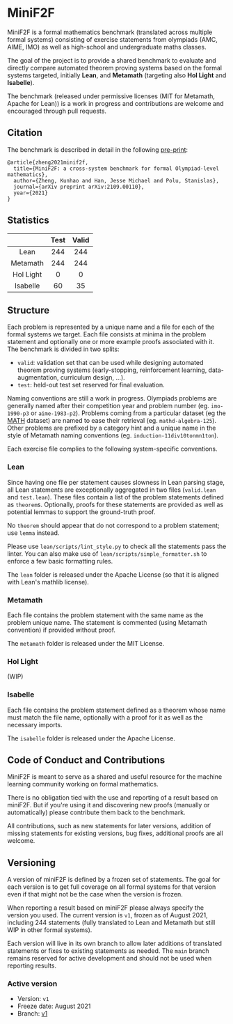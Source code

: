 # MiniF2F

MiniF2F is a formal mathematics benchmark (translated across multiple formal systems) consisting of
exercise statements from olympiads (AMC, AIME, IMO) as well as high-school and undergraduate maths
classes.

The goal of the project is to provide a shared benchmark to evaluate and directly compare automated
theorem proving systems based on the formal systems targeted, initially **Lean**, and **Metamath**
(targeting also **Hol Light** and
**Isabelle**).

The benchmark (released under permissive licenses (MIT for Metamath, Apache for Lean)) is a work in
progress and contributions are welcome and encouraged through pull requests.

## Citation

The benchmark is described in detail in the following [pre-print](https://arxiv.org/abs/2109.00110):
```
@article{zheng2021minif2f,
  title={MiniF2F: a cross-system benchmark for formal Olympiad-level mathematics},
  author={Zheng, Kunhao and Han, Jesse Michael and Polu, Stanislas},
  journal={arXiv preprint arXiv:2109.00110},
  year={2021}
}
```

## Statistics

|           | Test | Valid |
|:---------:|:----:|:-----:|
|   Lean    |  244 |  244  |
| Metamath  |  244 |  244  |
| Hol Light |   0  |    0  |
| Isabelle  |  60  |   35  |

## Structure

Each problem is represented by a unique name and a file for each of the formal systems we target.
Each file consists at minima in the problem statement and optionally one or more example proofs
associated with it. The benchmark is divided in two splits:

- `valid`: validation set that can be used while designing automated theorem proving systems
  (early-stopping, reinforcement learning, data-augmentation, curriculum design, ...).
- `test`: held-out test set reserved for final evaluation.

Naming conventions are still a work in progress. Olympiads problems are generally named after their
competition year and problem number (eg. `imo-1990-p3` or `aime-1983-p2`). Problems coming from a
particular dataset (eg the [MATH](https://arxiv.org/abs/2103.03874) dataset) are named to ease their
retrieval (eg. `mathd-algebra-125`). Other problems are prefixed by a category hint and a unique
name in the style of Metamath naming conventions (eg. `induction-11div10tonmn1ton`).

Each exercise file complies to the following system-specific conventions.

### Lean

Since having one file per statement causes slowness in Lean parsing stage, all Lean statements are
exceptionally aggregated in two files (`valid.lean` and `test.lean`). These files contain a list of
the problem statements defined as `theorem`s. Optionally, proofs for these statements are provided
as well as potential lemmas to support the ground-truth proof.

No `theorem` should appear that do not correspond to a problem statement; use `lemma` instead.

Please use `lean/scripts/lint_style.py` to check all the statements pass the linter. You can also
make use of `lean/scripts/simple_formatter.sh` to enforce a few basic formatting rules.

The `lean` folder is released under the Apache License (so that it is aligned with Lean's mathlib
license).

### Metamath

Each file contains the problem statement with the same name as the problem unique name. The
statement is commented (using Metamath convention) if provided without proof.

The `metamath` folder is released under the MIT License.

### Hol Light

(WIP)

### Isabelle

Each file contains the problem statement defined as a theorem
whose name must match the file name, optionally with a proof for it as well as the necessary
imports.

The `isabelle` folder is released under the Apache License.

## Code of Conduct and Contributions

MiniF2F is meant to serve as a shared and useful resource for the machine learning community working
on formal mathematics. 

There is no obligation tied with the use and reporting of a result based on miniF2F. But if you're
using it and discovering new proofs (manually or automatically) please contribute them back to the
benchmark.

All contributions, such as new statements for later versions, addition of missing statements for
existing versions, bug fixes, additional proofs are all welcome.

## Versioning

A version of miniF2F is defined by a frozen set of statements. The goal for each version is to get
full coverage on all formal systems for that version even if that might not be the case when the
version is frozen.

When reporting a result based on miniF2F please always specify the version you used. The current
version is `v1`, frozen as of August 2021, including 244 statements (fully translated to Lean and
Metamath but still WIP in other formal systems).

Each version will live in its own branch to allow later additions of translated statements or fixes
to existing statements as needed. The `main` branch remains reserved for active development and
should not be used when reporting results.

### Active version

- Version: `v1`
- Freeze date: August 2021
- Branch: [v1](https://github.com/openai/miniF2F/tree/v1)
